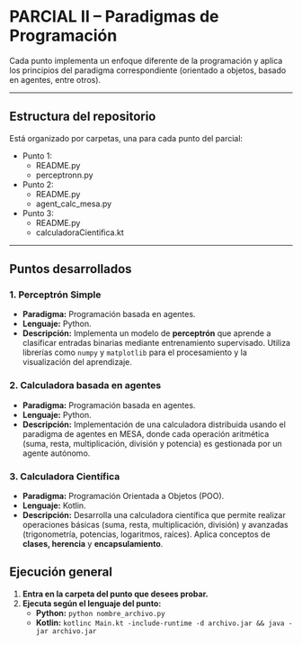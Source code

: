 # PARCIAL II – Paradigmas de Programación

Cada punto implementa un enfoque diferente de la programación y aplica los principios del paradigma correspondiente (orientado a objetos, basado en agentes, entre otros).

***

## Estructura del repositorio

Está organizado por carpetas, una para cada punto del parcial:
- Punto 1:
  - README.py
  - perceptronn.py
- Punto 2:
  - README.py
  - agent_calc_mesa.py
- Punto 3:
  - README.py
  - calculadoraCientifica.kt
 
***

## Puntos desarrollados

### 1. Perceptrón Simple
* **Paradigma:** Programación basada en agentes.
* **Lenguaje:** Python.
* **Descripción:**
    Implementa un modelo de **perceptrón** que aprende a clasificar entradas binarias mediante entrenamiento supervisado. Utiliza librerías como `numpy` y `matplotlib` para el procesamiento y la visualización del aprendizaje.

### 2. Calculadora basada en agentes
* **Paradigma:** Programación basada en agentes.
* **Lenguaje:** Python.
* **Descripción:**
  Implementación de una calculadora distribuida usando el paradigma de agentes en MESA, donde cada operación aritmética (suma, resta, multiplicación, división y potencia) es gestionada por un agente autónomo.

### 3. Calculadora Científica
* **Paradigma:** Programación Orientada a Objetos (POO).
* **Lenguaje:** Kotlin.
* **Descripción:**
    Desarrolla una calculadora científica que permite realizar operaciones básicas (suma, resta, multiplicación, división) y avanzadas (trigonometría, potencias, logaritmos, raíces). Aplica conceptos de **clases, herencia** y **encapsulamiento**.

## Ejecución general

1.  **Entra en la carpeta del punto que desees probar.**
2.  **Ejecuta según el lenguaje del punto:**
    * **Python:** `python nombre_archivo.py`
    * **Kotlin:** `kotlinc Main.kt -include-runtime -d archivo.jar && java -jar archivo.jar`
